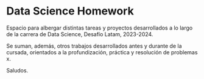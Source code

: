 # Data Science Homework

Espacio para albergar distintas tareas y proyectos desarrollados a lo largo de la carrera de Data Science, Desafío Latam, 2023-2024.

Se suman, además, otros trabajos desarrollados antes y durante de la cursada, orientados a la profundización, práctica y resolución de problemas x.

Saludos.




